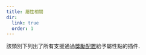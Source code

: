 ```yaml
---
title: 屬性相關
dir:
  link: true
  order: 1
---
```


該類別下列出了所有支援通過[獎勵配置](../../basic/reward.md)給予屬性點的插件.

<div class="catalog-display-container">
  <Catalog base="/zh-TW/plugins/yuseries/YuIllustration/compat/attribute/"/>
</div>